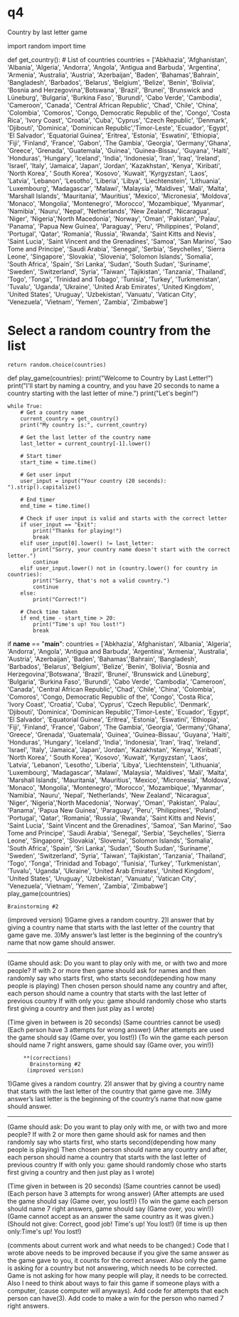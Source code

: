 # q4

Country by last letter game


import random
import time


def get_country():
    # List of countries
    countries = ['Abkhazia', 'Afghanistan', 'Albania', 'Algeria', 'Andorra', 'Angola', 'Antigua and Barbuda', 'Argentina', 
             'Armenia', 'Australia', 'Austria', 'Azerbaijan', 'Baden', 'Bahamas','Bahrain', 'Bangladesh', 'Barbados', 'Belarus',
             'Belgium', 'Belize', 'Benin', 'Bolivia', 'Bosnia and Herzegovina','Botswana', 'Brazil', 'Brunei', 'Brunswick and Lüneburg',
             'Bulgaria', 'Burkina Faso', 'Burundi', 'Cabo Verde', 'Cambodia', 'Cameroon', 'Canada', 'Central African Republic', 'Chad',
             'Chile', 'China', 'Colombia', 'Comoros', 'Congo, Democratic Republic of the', 'Congo', 'Costa Rica', 'Ivory Coast', 
            'Croatia', 'Cuba', 'Cyprus', 'Czech Republic', 'Denmark', 'Djibouti', 'Dominica', 'Dominican Republic','Timor-Leste',
            'Ecuador', 'Egypt', 'El Salvador', 'Equatorial Guinea', 'Eritrea', 'Estonia', 'Eswatini', 'Ethiopia', 'Fiji',
            'Finland', 'France', 'Gabon', 'The Gambia', 'Georgia', 'Germany','Ghana', 'Greece', 'Grenada', 'Guatemala', 
            'Guinea', 'Guinea-Bissau', 'Guyana', 'Haiti', 'Honduras', 'Hungary', 'Iceland', 'India', 'Indonesia',
            'Iran', 'Iraq', 'Ireland', 'Israel', 'Italy', 'Jamaica', 'Japan', 'Jordan', 'Kazakhstan', 'Kenya', 'Kiribati',
            'North Korea', ' South Korea', 'Kosovo', 'Kuwait', 'Kyrgyzstan', 'Laos', 'Latvia', 'Lebanon', 'Lesotho', 
            'Liberia', 'Libya', 'Liechtenstein', 'Lithuania', 'Luxembourg', 'Madagascar', 'Malawi', 'Malaysia', 'Maldives', 
            'Mali', 'Malta', 'Marshall Islands', 'Mauritania', 'Mauritius', 'Mexico', 'Micronesia', 
            'Moldova', 'Monaco', 'Mongolia', 'Montenegro', 'Morocco', 'Mozambique', 'Myanmar', 'Namibia', 'Nauru',
            'Nepal', 'Netherlands', 'New Zealand', 'Nicaragua', 'Niger', 'Nigeria','North Macedonia', 'Norway', 'Oman',
            'Pakistan', 'Palau', 'Panama', 'Papua New Guinea', 'Paraguay', 'Peru', 'Philippines', 'Poland', 'Portugal',
            'Qatar', 'Romania', 'Russia', 'Rwanda', 'Saint Kitts and Nevis', 'Saint Lucia', 'Saint Vincent and the Grenadines', 
            'Samoa', 'San Marino', 'Sao Tome and Principe', 'Saudi Arabia', 'Senegal', 'Serbia', 'Seychelles', 'Sierra Leone', 
            'Singapore', 'Slovakia', 'Slovenia', 'Solomon Islands', 'Somalia', 'South Africa', 'Spain', 'Sri Lanka', 'Sudan',
            'South Sudan', 'Suriname', 'Sweden', 'Switzerland', 'Syria', 'Taiwan', 'Tajikistan', 'Tanzania', 'Thailand', 
            'Togo', 'Tonga', 'Trinidad and Tobago', 'Tunisia', 'Turkey', 'Turkmenistan', 'Tuvalu', 'Uganda', 'Ukraine', 
            'United Arab Emirates', 'United Kingdom', 'United States', 'Uruguay', 'Uzbekistan', 'Vanuatu', 'Vatican City',
            'Venezuela', 'Vietnam', 'Yemen', 'Zambia', 'Zimbabwe']

  # Select a random country from the list
    return random.choice(countries)

def play_game(countries):
    print("Welcome to Country by Last Letter!")
    print("I'll start by naming a country, and you have 20 seconds to name a country starting with the last letter of mine.")
    print("Let's begin!")

    while True:
        # Get a country name
        current_country = get_country()
        print("My country is:", current_country)

        # Get the last letter of the country name
        last_letter = current_country[-1].lower()

        # Start timer
        start_time = time.time()

        # Get user input
        user_input = input("Your country (20 seconds): ").strip().capitalize()

        # End timer
        end_time = time.time()

        # Check if user input is valid and starts with the correct letter
        if user_input == "Exit":
            print("Thanks for playing!")
            break
        elif user_input[0].lower() != last_letter:
            print("Sorry, your country name doesn't start with the correct letter.")
            continue
        elif user_input.lower() not in (country.lower() for country in countries):
            print("Sorry, that's not a valid country.")
            continue
        else:
            print("Correct!")

        # Check time taken
        if end_time - start_time > 20:
            print("Time's up! You lost!")
            break

if __name__ == "__main__":
    countries = ['Abkhazia', 'Afghanistan', 'Albania', 'Algeria', 'Andorra', 'Angola', 'Antigua and Barbuda', 'Argentina', 
             'Armenia', 'Australia', 'Austria', 'Azerbaijan', 'Baden', 'Bahamas','Bahrain', 'Bangladesh', 'Barbados', 'Belarus',
             'Belgium', 'Belize', 'Benin', 'Bolivia', 'Bosnia and Herzegovina','Botswana', 'Brazil', 'Brunei', 'Brunswick and Lüneburg',
             'Bulgaria', 'Burkina Faso', 'Burundi', 'Cabo Verde', 'Cambodia', 'Cameroon', 'Canada', 'Central African Republic', 'Chad',
             'Chile', 'China', 'Colombia', 'Comoros', 'Congo, Democratic Republic of the', 'Congo', 'Costa Rica', 'Ivory Coast', 
            'Croatia', 'Cuba', 'Cyprus', 'Czech Republic', 'Denmark', 'Djibouti', 'Dominica', 'Dominican Republic','Timor-Leste',
            'Ecuador', 'Egypt', 'El Salvador', 'Equatorial Guinea', 'Eritrea', 'Estonia', 'Eswatini', 'Ethiopia', 'Fiji',
            'Finland', 'France', 'Gabon', 'The Gambia', 'Georgia', 'Germany','Ghana', 'Greece', 'Grenada', 'Guatemala', 
            'Guinea', 'Guinea-Bissau', 'Guyana', 'Haiti', 'Honduras', 'Hungary', 'Iceland', 'India', 'Indonesia',
            'Iran', 'Iraq', 'Ireland', 'Israel', 'Italy', 'Jamaica', 'Japan', 'Jordan', 'Kazakhstan', 'Kenya', 'Kiribati',
            'North Korea', ' South Korea', 'Kosovo', 'Kuwait', 'Kyrgyzstan', 'Laos', 'Latvia', 'Lebanon', 'Lesotho', 
            'Liberia', 'Libya', 'Liechtenstein', 'Lithuania', 'Luxembourg', 'Madagascar', 'Malawi', 'Malaysia', 'Maldives', 
            'Mali', 'Malta', 'Marshall Islands', 'Mauritania', 'Mauritius', 'Mexico', 'Micronesia', 
            'Moldova', 'Monaco', 'Mongolia', 'Montenegro', 'Morocco', 'Mozambique', 'Myanmar', 'Namibia', 'Nauru',
            'Nepal', 'Netherlands', 'New Zealand', 'Nicaragua', 'Niger', 'Nigeria','North Macedonia', 'Norway', 'Oman',
            'Pakistan', 'Palau', 'Panama', 'Papua New Guinea', 'Paraguay', 'Peru', 'Philippines', 'Poland', 'Portugal',
            'Qatar', 'Romania', 'Russia', 'Rwanda', 'Saint Kitts and Nevis', 'Saint Lucia', 'Saint Vincent and the Grenadines', 
            'Samoa', 'San Marino', 'Sao Tome and Principe', 'Saudi Arabia', 'Senegal', 'Serbia', 'Seychelles', 'Sierra Leone', 
            'Singapore', 'Slovakia', 'Slovenia', 'Solomon Islands', 'Somalia', 'South Africa', 'Spain', 'Sri Lanka', 'Sudan',
            'South Sudan', 'Suriname', 'Sweden', 'Switzerland', 'Syria', 'Taiwan', 'Tajikistan', 'Tanzania', 'Thailand', 
            'Togo', 'Tonga', 'Trinidad and Tobago', 'Tunisia', 'Turkey', 'Turkmenistan', 'Tuvalu', 'Uganda', 'Ukraine', 
            'United Arab Emirates', 'United Kingdom', 'United States', 'Uruguay', 'Uzbekistan', 'Vanuatu', 'Vatican City',
            'Venezuela', 'Vietnam', 'Yemen', 'Zambia', 'Zimbabwe']
    play_game(countries)







    Brainstorming #2
(improved version)
1)Game gives a random country.
2)I answer that by giving a country name that starts with the last letter of the country that game gave me.
3)My answer’s last letter is the beginning of the country’s name that now game should answer.

******************************************
(Game should ask: Do you want to play only with me, or with two and more people?
If with 2 or more then game should ask for names and then randomly say who starts first, who starts second(depending how many people is playing)
Then chosen person should name any country and after, each person should name a country that starts with the last letter of previous country
If with only you: game should randomly chose who starts first giving a country and then just play as I wrote)

(Time given in between is 20 seconds)
(Same countries cannot be used)
(Each person have 3 attempts for wrong answer)
(After attempts are used the game should say (Game over, you lost!))
(To win the game each person should name 7 right answers, game should say (Game over, you win!))

       
          
          
          
          
         **(corrections)        
           Brainstorming #2
          (improved version)
1)Game gives a random country.
2)I answer that by giving a country name that starts with the last letter of the country that game gave me.
3)My answer’s last letter is the beginning of the country’s name that now game should answer.

******************************************
(Game should ask: Do you want to play only with me, or with two and more people?
If with 2 or more then game should ask for names and then randomly say who starts first, who starts second(depending how many people is playing)
Then chosen person should name any country and after, each person should name a country that starts with the last letter of previous country
If with only you: game should randomly chose who starts first giving a country and then just play as I wrote)

(Time given in between is 20 seconds)
(Same countries cannot be used)
(Each person have 3 attempts for wrong answer)
(After attempts are used the game should say (Game over, you lost!))
(To win the game each person should name 7 right answers, game should say (Game over, you win!))
(Game cannot accept as an answer the same country as it was given.)
(Should not give:
Correct, good job!
Time's up! You lost!)
(If time is up then only:Time's up! You lost!)
    


(comments about current work and what needs to be changed:)
Code that I wrote above needs to be improved because if you give the same answer as the game gave to you, it counts for the correct answer.
Also only the game is asking for a country but not answering, which needs to be corrected. 
Game is not asking for how many people will play, it needs to be corrected.
Also I need to think about ways to fair this game if someone plays with a computer, (cause computer will anyways).
Add code for attempts that each person can have(3).
Add code to make a win for the person who named 7 right answers.




     
